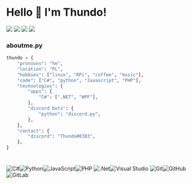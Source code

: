 # Hello 👋 I'm Thundo!
<img src="https://img.shields.io/badge/Symulator%20Urz%C4%85dze%C5%84%20Przejazdowych-v1.4-red?style=for-the-badge"></img>
<img src="https://img.shields.io/badge/AreYouDumb-v1.0.0-blue?style=for-the-badge"></img> 
<img src="https://img.shields.io/badge/Thundu%C5%9BBOT-v2.1.1-orange?style=for-the-badge"></img> 
<img src="https://img.shields.io/badge/OlgBOT-v3.0.9-purple?style=for-the-badge"></img> 
### aboutme.py
```python
thundo = {
    "pronouns": "he",   
    "location": "PL",   
    "hobbies": ["linux", "RPi", "coffee", "music"],
    "code": ["C#", "python", "Javascript", "PHP"],
    "technologies": {
        "apps": {
            "C#": [".NET", "WPF"],
        },
        "discord bots": {
            "python": "discord.py",
        },
    },
    "contact": {
        "discord": "Thundo#8383",
    },
}
```
#
![C#](https://img.shields.io/badge/c%23-%23239120.svg?style=for-the-badge&logo=c-sharp&logoColor=white)![Python](https://img.shields.io/badge/python-3670A0?style=for-the-badge&logo=python&logoColor=ffdd54)![JavaScript](https://img.shields.io/badge/javascript-%23323330.svg?style=for-the-badge&logo=javascript&logoColor=%23F7DF1E)![PHP](https://img.shields.io/badge/php-%23777BB4.svg?style=for-the-badge&logo=php&logoColor=white)
![.Net](https://img.shields.io/badge/.NET-5C2D91?style=for-the-badge&logo=.net&logoColor=white)![Visual Studio](https://img.shields.io/badge/Visual%20Studio-5C2D91.svg?style=for-the-badge&logo=visual-studio&logoColor=white)
![Git](https://img.shields.io/badge/git-%23F05033.svg?style=for-the-badge&logo=git&logoColor=white)![GitHub](https://img.shields.io/badge/github-%23121011.svg?style=for-the-badge&logo=github&logoColor=white)![GitLab](https://img.shields.io/badge/gitlab-%23181717.svg?style=for-the-badge&logo=gitlab&logoColor=white)
